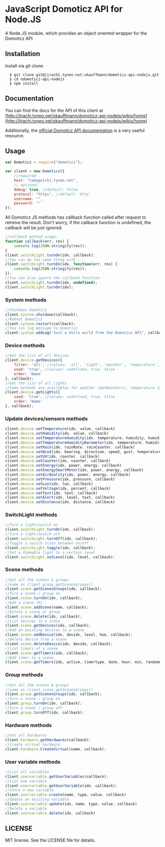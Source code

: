 # JavaScript Domoticz API for Node.JS

A Node.JS module, which provides an object oriented wrapper for the Domoticz API.

## Installation
  Install via git clone:

      $ git clone git@jirachi.tyneo.net:skauffmann/domoticz-api-nodejs.git
      $ cd ndomoticz-api-nodejs
      $ npm install

## Documentation

You can find the docs for the API of this client at [http://jirachi.tyneo.net/skauffmann/domoticz-api-nodejs/wikis/home](http://jirachi.tyneo.net/skauffmann/domoticz-api-nodejs/wikis/home)

Additionally, the [official Domoticz API documentation](https://www.domoticz.com/wiki/Domoticz_API/JSON_URL%27s)
is a very useful resource.

## Usage

```javascript
var Domoticz = require("domoticz");

var client = new Domoticz({
    //required
    host: "tamagotchi.tyneo.net",
    // optional
    debug: true, //default: false
    protocol: "https", //default 'http'
    username: "",
    password: ""
});
```

All Domoticz JS methods has callback function called after request to retreive the result.
Don't worry, if the callback function is undefined, the callback will be just ignored.
```javascript
//callback method usage:
function callback(err, res) {
    console.log(JSON.stringify(res));
}
client.switchLight.turnOn(idx, callback);
//You can do the same thing with :
client.switchLight.turnOn(idx, function(err, res) {
    console.log(JSON.stringify(res));
});
//You can also ignore the callback function
client.switchLight.turnOn(idx, undefined);
client.switchLight.turnOn(idx);
```

### System methods
```javascript
//Shutdown Domoticz
client.system.shutdown(callback);
//Reboot Domoticz
client.system.restart(callback);
//You can log message to Domoticz
client.system.addLog("Just a hello world from the Domoticz API", callback);
```

### Device methods
```javascript
//Get the list of all devices
client.device.getDevices({
    filter: 'all', //values: 'all', 'light', 'weather', 'temperature', 'utility'
    used: 'true', //values: undefined, true, false
    order: 'Name'
}, callback);
//Get the list of all lights
//Same methods are availables for weather (getWeathers), temperature (getTemperatures) and utility (getUtilities)
client.device.getLights({
    used: 'true', //values: undefined, true, false
    order: 'Name'
}, callback);
```

### Update devices/sensors methods
```javascript
client.device.setTemperature(idx, value, callback)
client.device.setHumidity(idx, value, callback)
client.device.setTemperatureHumidity(idx, temperature, humidity, humidityStatus, callback)
client.device.setTemperatureHumidityBarometer(idx, temperature, humidity, humidityStatus, bar, barFor, callback)
client.device.setRain(idx, rainRate, rainCounter, callback) 
client.device.setWind(idx, bearing, direction, speed, gust, temperature, tempWindChill, callback)
client.device.setUV(idx, counter, callback)
client.device.setCounter(idx, counter, callback)
client.device.setEnergy(idx, power, energy, callback)
client.device.setEnergySmartMeter(idx, power, energy, callback)
client.device.setAirQuality(idx, power, energy, callback)
client.device.setPressure(idx, pressure, callback)
client.device.setLux(idx, lux, callback)
client.device.setVoltage(idx, percent, callback)
client.device.setText(idx, text, callback)
client.device.setAlert(idx, level, text, callback)
client.device.setDistance(idx, distance, callback)
```

### SwitchLight methods
```javascript
//Turn a light/switch on
client.switchLight.turnOn(idx, callback);
//Turn a light/switch off
client.switchLight.turnOff(idx, callback);
//Toggle a switch state between on/off
client.switchLight.toggle(idx, callback);
//Set a dimmable light to a certain level
client.switchLight.setLevel(idx, level, callback);
```

### Scene methods
```javascript
//Get all the scenes & groups
//same as client.group.getScenesGroups()
client.scene.getScenesGroups(idx, callback);
//Turn a scene / group on
client.scene.turnOn(idx, callback);
//Add a scene (0)
client.scene.addScene(name, callback);
//Delete a scene or group
client.scene.delete(idx, callback);
//List devices in a scene
client.scene.getDevices(idx, callback);
//Add an existing devices to a scene
client.scene.addDevice(idx, devidx, level, hue, callback);
//Delete device from a scene
client.scene.deleteDevice(idx, devidx, callback);
//List timers of a scene
client.scene.getTimers(idx, callback);
//Add timer to a scene
client.scene.getTimers(idx, active, timertype, date, hour, min, randomness, command, level, days, callback);
```

### Group methods
```javascript
//Get all the scenes & groups
//same as client.scene.getScenesGroups()
client.group.getScenesGroups(idx, callback);
//Turn a scene / group on
client.group.turnOn(idx, callback);
//Turn a scene / group off
client.group.turnOff(idx, callback);
```

### Hardware methods
```javascript
//Get all hardwares
client.hardware.getHardwares(callback);
//Create virtual hardware
client.hardware.CreateVirtual(name, callback);
```

### User variable methods
```javascript
//List all variables
client.uservariable.getUserVariables(callback);
//List one variable
client.uservariable.getUserVariable(idx, callback);
//Store a new variable
client.uservariable.create(name, type, value, callback)
//Update an existing variable
client.uservariable.update(idx, name, type, value, callback)
//Delete a variable
client.uservariable.delete(idx, callback) 
```

## LICENSE

MIT license. See the LICENSE file for details.